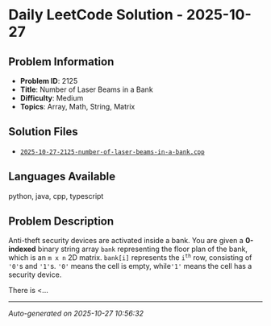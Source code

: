 # Daily LeetCode Solution - 2025-10-27

## Problem Information
- **Problem ID**: 2125
- **Title**: Number of Laser Beams in a Bank
- **Difficulty**: Medium
- **Topics**: Array, Math, String, Matrix

## Solution Files
- [`2025-10-27-2125-number-of-laser-beams-in-a-bank.cpp`](solutions/2025/10/2025-10-27-2125-number-of-laser-beams-in-a-bank.cpp)

## Languages Available
python, java, cpp, typescript

## Problem Description
<p>Anti-theft security devices are activated inside a bank. You are given a <strong>0-indexed</strong> binary string array <code>bank</code> representing the floor plan of the bank, which is an <code>m x n</code> 2D matrix. <code>bank[i]</code> represents the <code>i<sup>th</sup></code> row, consisting of <code>&#39;0&#39;</code>s and <code>&#39;1&#39;</code>s. <code>&#39;0&#39;</code> means the cell is empty, while<code>&#39;1&#39;</code> means the cell has a security device.</p>

<p>There is <...

---
*Auto-generated on 2025-10-27 10:56:32*

